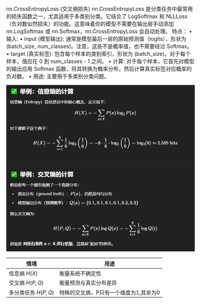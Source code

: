 nn.CrossEntropyLoss (交叉熵损失)
nn.CrossEntropyLoss 是分类任务中最常用的损失函数之一，尤其适用于多类别分类。它结合了 LogSoftmax 和 NLLLoss（负对数似然损失）的功能。这意味着你的模型不需要在输出层手动添加 nn.LogSoftmax 或 nn.Softmax，nn.CrossEntropyLoss 会自动处理。
特点：
• 输入:
• input (模型输出): 通常是模型最后一层的原始预测值（logits），形状为 (batch_size, num_classes)。注意，这些不是概率值，也不需要经过 Softmax。
• target (真实标签): 包含每个样本的类别索引，形状为 (batch_size)。对于每个样本，值应在 0 到 num_classes - 1 之间。
• 计算: 对于每个样本，它首先对模型的输出应用 Softmax 函数，将其转换为概率分布，然后计算真实标签对应概率的负对数。
• 用途: 主要用于多类别分类问题。


![alt text](image.png)

| 情境                    | 用途          |
| --------------------- | ----------- |
| 信息熵 $H(X)$            | 衡量系统不确定性    |
| 交叉熵 $H(P, Q)$         | 衡量预测与真实分布差异 |
| 多分类任务 $H(P, Q)$  | 特殊的交叉熵，P只有一个维度为1,其余为0   |
